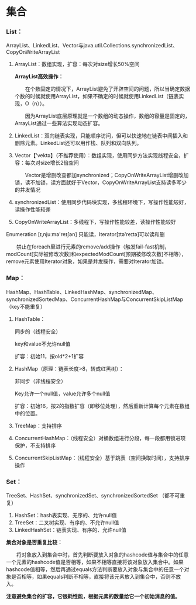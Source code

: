 # 集合

### List：

ArrayList、LinkedList、Vector与java.util.Collections.synchronizedList、CopyOnWriteArrayList

1. ArrayList：数组实现，扩容：每次对size增长50%空间

   **ArrayList高效操作：**

   &emsp;&emsp;在个数固定的情况下，ArrayList避免了开辟空间的问题，所以当确定数据个数的时候就使用ArrayList，如果不确定的时候就使用LinkedList（链表实现，O（n））。

   &emsp;&emsp;因为ArrayList底层原理就是一个数组的动态操作，数组的容量是固定的，ArrayList通过一些算法实现动态扩容。

2. LinkedList：双向链表实现，只能顺序访问，但可以快速地在链表中间插入和删除元素。LinkedList还可以用作栈、队列和双向队列。

3. Vector【'vektə】（不推荐使用）：数组实现，使用同步方法实现线程安全，扩容：每次对size增长2倍空间

   &emsp;&emsp;Vector是增删改查都加synchronized；CopyOnWriteArrayList增删改加锁，读不加锁，读方面就好于Vector，CopyOnWriteArrayList支持读多写少的并发情况

4. synchronizedList：使用同步代码块实现，多线程环境下，写操作性能较好，读操作性能较差

5. CopyOnWriteArrayList：多线程下，写操作性能较差，读操作性能较好

Enumeration [ɪ,njuːmə'reɪʃən] 只能读，Iterator[ɪtə'reɪtə]可以读和删

&emsp;&emsp;禁止在foreach里进行元素的remove/add操作（触发fail-fast机制，modCount[实际被修改次数]和expectedModCount[预期被修改次数]不相等），remove元素使用Iterator对象，如果是并发操作，需要对Iterator加锁。

### Map：

HashMap、HashTable、LinkedHashMap、synchronizedMap、synchronizedSortedMap、ConcurrentHashMap与ConcurrentSkipListMap                （key不能重复）

1. HashTable：

   同步的（线程安全）

   key和value不允许null值

   扩容：初始11，按old*2+1扩容

2. HashMap（原理：链表长度>8，转成红黑树）：

   非同步（非线程安全）

   Key允许一个null值，value允许多个null值

   扩容：初始16，按2的指数扩容（即移位处理），然后重新计算每个元素在数组中的位置。

3. TreeMap：支持排序

4. ConcurrentHashMap：（线程安全）对桶数组进行分段，每一段都用锁进项保护，不支持排序

5. ConcurrentSkipListMap：（线程安全）基于跳表（空间换取时间），支持排序操作

### Set：

TreeSet、HashSet、synchronizedSet、synchronizedSortedSet   （都不可重复）

1. HashSet：hash表实现、无序的、允许null值
2. TreeSet：二叉树实现、有序的、不允许null值
3. LinkedHashSet：链表实现、有序的、允许null值

**集合对象是否重复比较：**

&emsp;&emsp;将对象放入到集合中时，首先判断要放入对象的hashcode值与集合中的任意一个元素的hashcode值是否相等，如果不相等直接将该对象放入集合中。如果hashcode值相等，然后再通过equals方法判断要放入对象与集合中的任意一个对象是否相等，如果equals判断不相等，直接将该元素放入到集合中，否则不放入。

**注意避免集合的扩容，它很耗性能，根据元素的数量给它一个初始消息的值。**